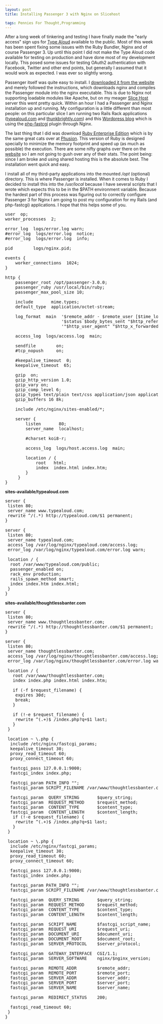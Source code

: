 ```yaml
---
layout: post
title: Installing Passenger 3 with Nginx on Slicehost

tags: Pennies For Thought,Programming
---
```

After a long week of tinkering and testing I have finally made the "early access" sign ups for <a href="http://typealoud.com">Type Aloud</a> available to the public. Most of this week has been spent fixing some issues with the Ruby Bundler, Nginx and of course Passenger 3. Up until this point I did not make the Type Aloud code available for testing on production and have done most of my development locally. This posed some issues for testing OAuth2 authentication with Facebook, Twitter and other end points, but generally I assumed that it would work as expected. I was ever so slightly wrong. 

Passenger itself was quite easy to install. I <a href="http://www.modrails.com/">downloaded it from the website</a> and merely followed the instructions, which downloads nginx and compiles the Passenger module into the nginx executable. This is due to Nginx not supporting loadable modules like Apache, but on my meager <a href="http://www.slicehost.com">Slice Host</a> server this went pretty quick. Within an hour I had a Passenger and Nginx installation up and running. My configuration is a little different than most people: on this particular slice I am running two Rails Rack applications (<a href="http://typealoud.com">typealoud.com</a> and <a href="http://thunkbrightly.com">thunkbrightly.com</a>) and this <a href="http://thoughtlessbanter.com">Wordpress blog</a> which is using the <a href="http://www.fastcgi.com/drupal/node/5?q=node/10">php-fastcgi</a> plugin through Nginx. 

The last thing that I did was download <a href="http://www.rubyenterpriseedition.com/">Ruby Enterprise Edition</a> which is by the same great cats over at <a href="http://www.phusion.nl/about.html">Phusion</a>. This version of Ruby is designed specially to minimize the memory footprint and speed up (as much as possible) the execution. There are some nifty graphs over there on the <a href="http://www.rubyenterpriseedition.com/">website</a> so I am not going to gush over any of their stats. The point being: since I am broke and using shared hosting this is the absolute best. The installation went quick and easy. 

I install all of my third-party applications into the mounted <em>/opt</em> (optional) directory. This is where Passenger is installed. When it comes to Ruby I decided to install this into the <em>/usr/local</em> because I have several scripts that I wrote which expects this to be in the $PATH environment variable. Because the hardest part of this process was figuring out to correctly configure Passenger 3 for Nginx I am going to post my configuration for my Rails (and php-fastcgi) applications. I hope that this helps some of you. 

<pre lang="sh">user  op;
worker_processes  2;

error_log  logs/error.log warn;
#error_log  logs/error.log  notice;
#error_log  logs/error.log  info;

pid        logs/nginx.pid;

events {
    worker_connections  1024;
}

http {
    passenger_root /opt/passenger-3.0.0;
    passenger_ruby /usr/local/bin/ruby;
    passenger_max_pool_size 10;

    include       mime.types;
    default_type  application/octet-stream;

    log_format  main  '$remote_addr - $remote_user [$time_local] "$request" '
                      '$status $body_bytes_sent "$http_referer" '
                      '"$http_user_agent" "$http_x_forwarded_for"';

    access_log  logs/access.log  main;

    sendfile        on;
    #tcp_nopush     on;

    #keepalive_timeout  0;
    keepalive_timeout  65;

    gzip  on;
    gzip_http_version 1.0;
    gzip_vary on;
    gzip_comp_level 6;
    gzip_types text/plain text/css application/json application/x-javascript text/xml application/xml application/xml+rss text/javascript;
    gzip_buffers 16 8k;

    include /etc/nginx/sites-enabled/*;

    server {
        listen       80;
        server_name  localhost;

        #charset koi8-r;

        access_log  logs/host.access.log  main;

        location / {
            root   html;
            index  index.html index.htm;
        }
     }
}</pre>

<strong>sites-available/typealoud.com</strong>
<pre lang="sh">server {
 listen 80;
 server_name www.typealoud.com;
 rewrite ^/(.*) http://typealoud.com/$1 permanent;
}

server {
 listen 80;
 server_name typealoud.com;
 access_log /var/log/nginx/typealoud.com/access.log;
 error_log /var/log/nginx/typealoud.com/error.log warn;

 location / {
  root /var/www/typealoud.com/public;
  passenger_enabled on;
  rack_env production;
  rails_spawn_method smart;
  index index.htm index.html;
 }
}</pre>

<strong>sites-available/thoughtlessbanter.com</strong>
<pre lang="sh">server {
 listen 80;
 server_name www.thoughtlessbanter.com;
 rewrite ^/(.*) http://thoughtlessbanter.com/$1 permanent;
}

server {
 listen 80;
 server_name thoughtlessbanter.com;
 access_log /var/log/nginx/thoughtlessbanter.com/access.log;
 error_log /var/log/nginx/thoughtlessbanter.com/error.log warn;

 location / {
   root /var/www/thoughtlessbanter.com;
   index index.php index.html index.htm;

   if (-f $request_filename) {
    expires 30d;
    break;
   }

   if (!-e $request_filename) {
    rewrite ^(.+)$ /index.php?q=$1 last;
   }
 }

 location ~ \.php {
  include /etc/nginx/fastcgi_params;
  keepalive_timeout 30;
  proxy_read_timeout 60;
  proxy_connect_timeout 60;

  fastcgi_pass 127.0.0.1:9000;
  fastcgi_index index.php;

  fastcgi_param PATH_INFO "";
  fastcgi_param SCRIPT_FILENAME /var/www/thoughtlessbanter.com/$fastcgi_script_name;

  fastcgi_param  QUERY_STRING       $query_string;
  fastcgi_param  REQUEST_METHOD     $request_method;
  fastcgi_param  CONTENT_TYPE       $content_type;
  fastcgi_param  CONTENT_LENGTH     $content_length;
   if (!-e $request_filename) {
    rewrite ^(.+)$ /index.php?q=$1 last;
   }
 }

 location ~ \.php {
  include /etc/nginx/fastcgi_params;
  keepalive_timeout 30;
  proxy_read_timeout 60;
  proxy_connect_timeout 60;

  fastcgi_pass 127.0.0.1:9000;
  fastcgi_index index.php;

  fastcgi_param PATH_INFO "";
  fastcgi_param SCRIPT_FILENAME /var/www/thoughtlessbanter.com/$fastcgi_script_name;

  fastcgi_param  QUERY_STRING       $query_string;
  fastcgi_param  REQUEST_METHOD     $request_method;
  fastcgi_param  CONTENT_TYPE       $content_type;
  fastcgi_param  CONTENT_LENGTH     $content_length;

  fastcgi_param  SCRIPT_NAME        $fastcgi_script_name;
  fastcgi_param  REQUEST_URI        $request_uri;
  fastcgi_param  DOCUMENT_URI       $document_uri;
  fastcgi_param  DOCUMENT_ROOT      $document_root;
  fastcgi_param  SERVER_PROTOCOL    $server_protocol;

  fastcgi_param  GATEWAY_INTERFACE  CGI/1.1;
  fastcgi_param  SERVER_SOFTWARE    nginx/$nginx_version;

  fastcgi_param  REMOTE_ADDR        $remote_addr;
  fastcgi_param  REMOTE_PORT        $remote_port;
  fastcgi_param  SERVER_ADDR        $server_addr;
  fastcgi_param  SERVER_PORT        $server_port;
  fastcgi_param  SERVER_NAME        $server_name;

  fastcgi_param  REDIRECT_STATUS    200;

  fastcgi_read_timeout 60;
 }
}</pre>
       



